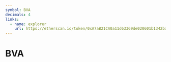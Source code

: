 ```yaml
---
symbol: BVA
decimals: 4
links:
  - name: explorer
    url: https://etherscan.io/token/0xA7aB21CA0a11d63369de020601b1342baA71144E
---
```


# BVA
